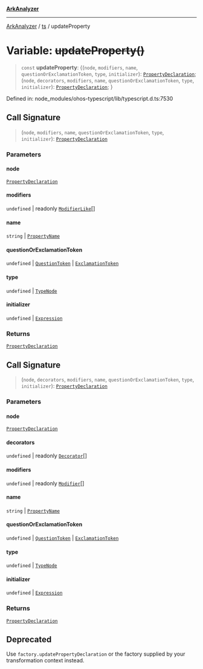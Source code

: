 [**ArkAnalyzer**](../../../../README.md)

***

[ArkAnalyzer](../../../../globals.md) / [ts](../README.md) / updateProperty

# Variable: ~~updateProperty()~~

> `const` **updateProperty**: \{(`node`, `modifiers`, `name`, `questionOrExclamationToken`, `type`, `initializer`): [`PropertyDeclaration`](../interfaces/PropertyDeclaration.md); (`node`, `decorators`, `modifiers`, `name`, `questionOrExclamationToken`, `type`, `initializer`): [`PropertyDeclaration`](../interfaces/PropertyDeclaration.md); \}

Defined in: node\_modules/ohos-typescript/lib/typescript.d.ts:7530

## Call Signature

> (`node`, `modifiers`, `name`, `questionOrExclamationToken`, `type`, `initializer`): [`PropertyDeclaration`](../interfaces/PropertyDeclaration.md)

### Parameters

#### node

[`PropertyDeclaration`](../interfaces/PropertyDeclaration.md)

#### modifiers

`undefined` | readonly [`ModifierLike`](../type-aliases/ModifierLike.md)[]

#### name

`string` | [`PropertyName`](../type-aliases/PropertyName.md)

#### questionOrExclamationToken

`undefined` | [`QuestionToken`](../type-aliases/QuestionToken.md) | [`ExclamationToken`](../type-aliases/ExclamationToken.md)

#### type

`undefined` | [`TypeNode`](../interfaces/TypeNode.md)

#### initializer

`undefined` | [`Expression`](../interfaces/Expression.md)

### Returns

[`PropertyDeclaration`](../interfaces/PropertyDeclaration.md)

## Call Signature

> (`node`, `decorators`, `modifiers`, `name`, `questionOrExclamationToken`, `type`, `initializer`): [`PropertyDeclaration`](../interfaces/PropertyDeclaration.md)

### Parameters

#### node

[`PropertyDeclaration`](../interfaces/PropertyDeclaration.md)

#### decorators

`undefined` | readonly [`Decorator`](../interfaces/Decorator.md)[]

#### modifiers

`undefined` | readonly [`Modifier`](../type-aliases/Modifier.md)[]

#### name

`string` | [`PropertyName`](../type-aliases/PropertyName.md)

#### questionOrExclamationToken

`undefined` | [`QuestionToken`](../type-aliases/QuestionToken.md) | [`ExclamationToken`](../type-aliases/ExclamationToken.md)

#### type

`undefined` | [`TypeNode`](../interfaces/TypeNode.md)

#### initializer

`undefined` | [`Expression`](../interfaces/Expression.md)

### Returns

[`PropertyDeclaration`](../interfaces/PropertyDeclaration.md)

## Deprecated

Use `factory.updatePropertyDeclaration` or the factory supplied by your transformation context instead.
